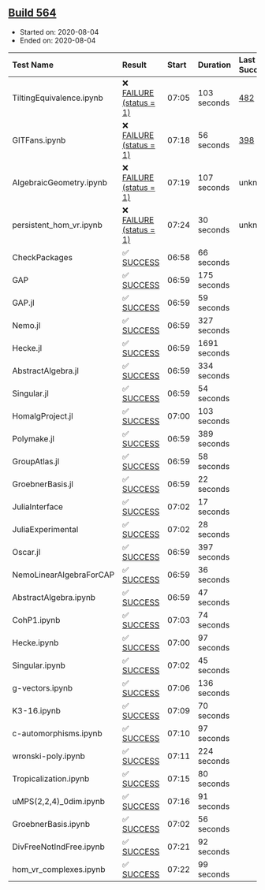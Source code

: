 ## [Build 564](https://oscarci.mathematik.uni-kl.de/job/oscar-stable/564/)

* Started on: 2020-08-04
* Ended on: 2020-08-04

| Test Name    | Result | Start | Duration | Last Success | First Failure |
|:-------------|:-------|:------|:---------|:-------------|:--------------|
| TiltingEquivalence.ipynb | ❌ [FAILURE (status = 1)](https://oscarci.mathematik.uni-kl.de/job/oscar-stable/564/artifact/logs/build-564/TiltingEquivalence.ipynb.log) | 07:05 | 103 seconds | [482](https://oscarci.mathematik.uni-kl.de/job/oscar-stable/482/) | [483](https://oscarci.mathematik.uni-kl.de/job/oscar-stable/483/) |
| GITFans.ipynb | ❌ [FAILURE (status = 1)](https://oscarci.mathematik.uni-kl.de/job/oscar-stable/564/artifact/logs/build-564/GITFans.ipynb.log) | 07:18 | 56 seconds | [398](https://oscarci.mathematik.uni-kl.de/job/oscar-stable/398/) | [399](https://oscarci.mathematik.uni-kl.de/job/oscar-stable/399/) |
| AlgebraicGeometry.ipynb | ❌ [FAILURE (status = 1)](https://oscarci.mathematik.uni-kl.de/job/oscar-stable/564/artifact/logs/build-564/AlgebraicGeometry.ipynb.log) | 07:19 | 107 seconds | unknown | unknown |
| persistent_hom_vr.ipynb | ❌ [FAILURE (status = 1)](https://oscarci.mathematik.uni-kl.de/job/oscar-stable/564/artifact/logs/build-564/persistent_hom_vr.ipynb.log) | 07:24 | 30 seconds | unknown | unknown |
| CheckPackages | ✅ [SUCCESS](https://oscarci.mathematik.uni-kl.de/job/oscar-stable/564/artifact/logs/build-564/CheckPackages.log) | 06:58 | 66 seconds |  |  |
| GAP | ✅ [SUCCESS](https://oscarci.mathematik.uni-kl.de/job/oscar-stable/564/artifact/logs/build-564/GAP.log) | 06:59 | 175 seconds |  |  |
| GAP.jl | ✅ [SUCCESS](https://oscarci.mathematik.uni-kl.de/job/oscar-stable/564/artifact/logs/build-564/GAP.jl.log) | 06:59 | 59 seconds |  |  |
| Nemo.jl | ✅ [SUCCESS](https://oscarci.mathematik.uni-kl.de/job/oscar-stable/564/artifact/logs/build-564/Nemo.jl.log) | 06:59 | 327 seconds |  |  |
| Hecke.jl | ✅ [SUCCESS](https://oscarci.mathematik.uni-kl.de/job/oscar-stable/564/artifact/logs/build-564/Hecke.jl.log) | 06:59 | 1691 seconds |  |  |
| AbstractAlgebra.jl | ✅ [SUCCESS](https://oscarci.mathematik.uni-kl.de/job/oscar-stable/564/artifact/logs/build-564/AbstractAlgebra.jl.log) | 06:59 | 334 seconds |  |  |
| Singular.jl | ✅ [SUCCESS](https://oscarci.mathematik.uni-kl.de/job/oscar-stable/564/artifact/logs/build-564/Singular.jl.log) | 06:59 | 54 seconds |  |  |
| HomalgProject.jl | ✅ [SUCCESS](https://oscarci.mathematik.uni-kl.de/job/oscar-stable/564/artifact/logs/build-564/HomalgProject.jl.log) | 07:00 | 103 seconds |  |  |
| Polymake.jl | ✅ [SUCCESS](https://oscarci.mathematik.uni-kl.de/job/oscar-stable/564/artifact/logs/build-564/Polymake.jl.log) | 06:59 | 389 seconds |  |  |
| GroupAtlas.jl | ✅ [SUCCESS](https://oscarci.mathematik.uni-kl.de/job/oscar-stable/564/artifact/logs/build-564/GroupAtlas.jl.log) | 06:59 | 58 seconds |  |  |
| GroebnerBasis.jl | ✅ [SUCCESS](https://oscarci.mathematik.uni-kl.de/job/oscar-stable/564/artifact/logs/build-564/GroebnerBasis.jl.log) | 06:59 | 22 seconds |  |  |
| JuliaInterface | ✅ [SUCCESS](https://oscarci.mathematik.uni-kl.de/job/oscar-stable/564/artifact/logs/build-564/JuliaInterface.log) | 07:02 | 17 seconds |  |  |
| JuliaExperimental | ✅ [SUCCESS](https://oscarci.mathematik.uni-kl.de/job/oscar-stable/564/artifact/logs/build-564/JuliaExperimental.log) | 07:02 | 28 seconds |  |  |
| Oscar.jl | ✅ [SUCCESS](https://oscarci.mathematik.uni-kl.de/job/oscar-stable/564/artifact/logs/build-564/Oscar.jl.log) | 06:59 | 397 seconds |  |  |
| NemoLinearAlgebraForCAP | ✅ [SUCCESS](https://oscarci.mathematik.uni-kl.de/job/oscar-stable/564/artifact/logs/build-564/NemoLinearAlgebraForCAP.log) | 06:59 | 36 seconds |  |  |
| AbstractAlgebra.ipynb | ✅ [SUCCESS](https://oscarci.mathematik.uni-kl.de/job/oscar-stable/564/artifact/logs/build-564/AbstractAlgebra.ipynb.log) | 06:59 | 47 seconds |  |  |
| CohP1.ipynb | ✅ [SUCCESS](https://oscarci.mathematik.uni-kl.de/job/oscar-stable/564/artifact/logs/build-564/CohP1.ipynb.log) | 07:03 | 74 seconds |  |  |
| Hecke.ipynb | ✅ [SUCCESS](https://oscarci.mathematik.uni-kl.de/job/oscar-stable/564/artifact/logs/build-564/Hecke.ipynb.log) | 07:00 | 97 seconds |  |  |
| Singular.ipynb | ✅ [SUCCESS](https://oscarci.mathematik.uni-kl.de/job/oscar-stable/564/artifact/logs/build-564/Singular.ipynb.log) | 07:02 | 45 seconds |  |  |
| g-vectors.ipynb | ✅ [SUCCESS](https://oscarci.mathematik.uni-kl.de/job/oscar-stable/564/artifact/logs/build-564/g-vectors.ipynb.log) | 07:06 | 136 seconds |  |  |
| K3-16.ipynb | ✅ [SUCCESS](https://oscarci.mathematik.uni-kl.de/job/oscar-stable/564/artifact/logs/build-564/K3-16.ipynb.log) | 07:09 | 70 seconds |  |  |
| c-automorphisms.ipynb | ✅ [SUCCESS](https://oscarci.mathematik.uni-kl.de/job/oscar-stable/564/artifact/logs/build-564/c-automorphisms.ipynb.log) | 07:10 | 97 seconds |  |  |
| wronski-poly.ipynb | ✅ [SUCCESS](https://oscarci.mathematik.uni-kl.de/job/oscar-stable/564/artifact/logs/build-564/wronski-poly.ipynb.log) | 07:11 | 224 seconds |  |  |
| Tropicalization.ipynb | ✅ [SUCCESS](https://oscarci.mathematik.uni-kl.de/job/oscar-stable/564/artifact/logs/build-564/Tropicalization.ipynb.log) | 07:15 | 80 seconds |  |  |
| uMPS(2,2,4)_0dim.ipynb | ✅ [SUCCESS](https://oscarci.mathematik.uni-kl.de/job/oscar-stable/564/artifact/logs/build-564/uMPS-2-2-4-_0dim.ipynb.log) | 07:16 | 91 seconds |  |  |
| GroebnerBasis.ipynb | ✅ [SUCCESS](https://oscarci.mathematik.uni-kl.de/job/oscar-stable/564/artifact/logs/build-564/GroebnerBasis.ipynb.log) | 07:02 | 56 seconds |  |  |
| DivFreeNotIndFree.ipynb | ✅ [SUCCESS](https://oscarci.mathematik.uni-kl.de/job/oscar-stable/564/artifact/logs/build-564/DivFreeNotIndFree.ipynb.log) | 07:21 | 92 seconds |  |  |
| hom_vr_complexes.ipynb | ✅ [SUCCESS](https://oscarci.mathematik.uni-kl.de/job/oscar-stable/564/artifact/logs/build-564/hom_vr_complexes.ipynb.log) | 07:22 | 99 seconds |  |  |
